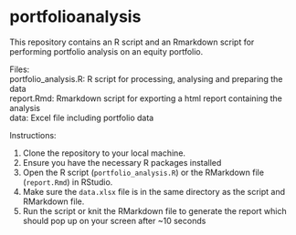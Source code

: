 # portfolioanalysis

This repository contains an R script and an Rmarkdown script for performing portfolio analysis on an equity portfolio. 

Files:\
portfolio_analysis.R: R script for processing, analysing and preparing the data\
report.Rmd: Rmarkdown script for exporting a html report containing the analysis\
data: Excel file including portfolio data

Instructions:
1. Clone the repository to your local machine.
2. Ensure you have the necessary R packages installed
3. Open the R script (`portfolio_analysis.R`) or the RMarkdown file (`report.Rmd`) in RStudio.
4. Make sure the `data.xlsx` file is in the same directory as the script and RMarkdown file.
5. Run the script or knit the RMarkdown file to generate the report which should pop up on your screen after ~10 seconds
